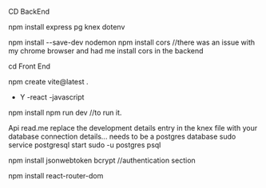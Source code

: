 CD BackEnd

npm install express pg knex dotenv

npm install --save-dev nodemon
npm install cors //there was an issue with my chrome browser and had me install cors in the backend

cd Front End 

npm create vite@latest . 
 - Y 
 -react
 -javascript

npm install
npm run dev //to run it. 


Api read.me replace the development details entry in the knex file with your database connection details... needs to be a postgres database
sudo service postgresql start
sudo -u postgres psql


npm install jsonwebtoken bcrypt //authentication section

npm install react-router-dom

